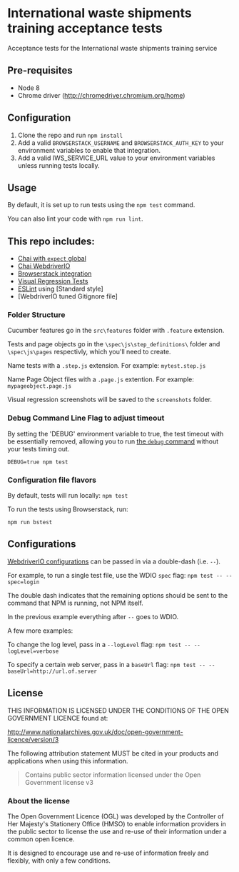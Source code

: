 # International waste shipments training acceptance tests
Acceptance tests for the International waste shipments training service

## Pre-requisites
- Node 8
- Chrome driver (http://chromedriver.chromium.org/home)

## Configuration

1. Clone the repo and run `npm install`
2. Add a valid `BROWSERSTACK_USERNAME` and `BROWSERSTACK_AUTH_KEY` to your environment variables to enable that integration.
3. Add a valid IWS_SERVICE_URL value to your environment variables unless running tests locally.

## Usage

By default, it is set up to run tests using the `npm test` command.

You can also lint your code with `npm run lint`.

## This repo includes:

- [Chai with `expect` global](http://chaijs.com/guide/styles/#expect)
- [Chai WebdriverIO](https://github.com/marcodejongh/chai-webdriverio)
- [Browserstack integration](http://webdriver.io/guide/services/browserstack.html)
- [Visual Regression Tests](http://webdriver.io/guide/services/visual-regression.html)
- [ESLint](http://eslint.org/) using [Standard style]
- [WebdriverIO tuned Gitignore file]

### Folder Structure

Cucumber features go in the `src\features` folder with `.feature` extension.

Tests and page objects go in the `\spec\js\step_definitions\` folder and `\spec\js\pages` respectivly, which you'll need to create.

Name tests with a `.step.js` extension. For example: `mytest.step.js`

Name Page Object files with a `.page.js` extention.  For example: `mypageobject.page.js`

Visual regression screenshots will be saved to the `screenshots` folder.

### Debug Command Line Flag to adjust timeout

By setting the 'DEBUG' environment variable to true, the test timeout with be essentially removed, allowing you to run [the `debug` command](https://www.youtube.com/watch?v=xWwP-3B_YyE&lc=z12gw1vqpu2sunjeq222hrsxstf3glohh04) without your tests timing out. 

`DEBUG=true npm test`

### Configuration file flavors

By default, tests will run locally:
`npm test`

To run the tests using Browserstack, run:

`npm run bstest`

## Configurations

[WebdriverIO configurations](http://webdriver.io/guide/testrunner/gettingstarted.html) can be passed in via a double-dash (i.e. `--`).

For example, to run a single test file, use the WDIO `spec` flag: `npm test -- --spec=login`

The double dash indicates that the remaining options should be sent to the command that NPM is running, not NPM itself.

In the previous example everything after `--` goes to WDIO.

A few more examples:

To change the log level, pass in a `--logLevel` flag: `npm test -- --logLevel=verbose`

To specify a certain web server, pass in a `baseUrl` flag: `npm test -- --baseUrl=http://url.of.server`

## License

THIS INFORMATION IS LICENSED UNDER THE CONDITIONS OF THE OPEN GOVERNMENT LICENCE found at:

http://www.nationalarchives.gov.uk/doc/open-government-licence/version/3

The following attribution statement MUST be cited in your products and applications when using this information.

> Contains public sector information licensed under the Open Government license v3

### About the license

The Open Government Licence (OGL) was developed by the Controller of Her Majesty's Stationery Office (HMSO) to enable information providers in the public sector to license the use and re-use of their information under a common open licence.

It is designed to encourage use and re-use of information freely and flexibly, with only a few conditions.
